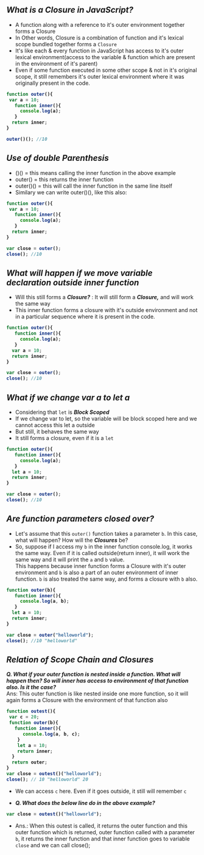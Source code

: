 ## _What is a Closure in JavaScript?_
- A function along with a reference to it's outer environment together forms a Closure
- In Other words, Closure is a combination of function and it's lexical scope bundled together forms a `Closure`
- It's like each & every function in JavaScript has access to it's outer lexical environment(access to the variable & function which are present in the environment of it's parent)
- Even if some function executed in some other scope & not in it's original scope, it still remembers it's outer lexical environment where it was originally present in the code.

<b>

```js
function outer(){
 var a = 10;
   function inner(){
     console.log(a);
   }
  return inner;
}

outer()(); //10
```
</b>

## _Use of double Parenthesis_
- ()() = this means calling the inner function in the above example
- outer() = this returns the inner function
- outer()() = this will call the inner function in the same line itself
- Similary we can write outer()(), like this also:

<b>

```js
function outer(){
 var a = 10;
   function inner(){
     console.log(a);
   }
  return inner;
}

var close = outer();
close(); //10
```
</b>

## _What will happen if we move variable declaration outside inner function_
- Will this still forms a _**Closure?**_ : It will still form a _**Closure,**_ and will work the same way
- This inner function forms a closure with it's outside environment and not in a particular sequence where it is present in the code.

<b>

```js
function outer(){
   function inner(){
     console.log(a);
   }
  var a = 10;
  return inner;
}

var close = outer();
close(); //10
```
</b>

## _What if we change var a to let a_
- Considering that `let` is _**Block Scoped**_
- If we change var to let, so the variable will be block scoped here and we cannot access this let a outside
- But still, it behaves the same way
- It still forms a closure, even if it is a `let`

<b>

```js
function outer(){
   function inner(){
     console.log(a);
   }
  let a = 10;
  return inner;
}

var close = outer();
close(); //10
```
</b>

## _Are function parameters closed over?_
- Let's assume that this `outer()` function takes a parameter `b`. In this case, what will happen? How will the _**Closures**_ be?
- So, suppose if I access my `b` in the inner function console.log, it works the same way. Even if it is called outside(return inner), it will work the same way and it will print the `a` and `b` value. <br>
This happens because inner function forms a Closure with it's outer environment and `b` is also a part of an outer environment of inner function. `b` is also treated the same way, and forms a closure with `b` also. 

<b>

```js
function outer(b){
   function inner(){
     console.log(a, b);
   }
  let a = 10;
  return inner;
}

var close = outer("helloworld");
close(); //10 "helloworld"
```
</b>

## _Relation of Scope Chain and Closures_
**_Q. What if your outer function is nested inside a function. What will happen then? So will inner has access to environment of that function also. Is it the case?_** <br>
Ans: This outer function is like nested inside one more function, so it will again forms a Closure with the environment of that function also


<b>

```js
function outest(){
 var c = 20;
 function outer(b){
   function inner(){
      console.log(a, b, c);
    }
    let a = 10;
    return inner;
  }
  return outer;
}
var close = outest()("helloworld");
close(); // 10 "helloworld" 20
```
</b>


- We can access `c` here. Even if it goes outside, it still will remember `c`


- _**Q. What does the below line do in the above example?**_

<b>

```js
var close = outest()("helloworld");
```
</b>

- Ans.: When this outest is called, it returns the outer function and this outer function which is returned, outer function called with a parameter `b`, it returns the inner function and that inner function goes to variable `close` and  we can call close(); 
























